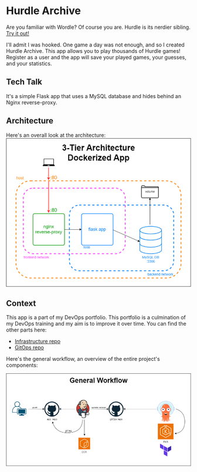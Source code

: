 # Hurdle Archive

Are you familiar with Wordle? Of course you are. Hurdle is its nerdier sibling. [Try it out!](https://hurdlegame.io/)

I'll admit I was hooked. One game a day was not enough, and so I created Hurdle Archive. This app allows you to play thousands of Hurdle games! Register as a user and the app will save your played games, your guesses, and your statistics.

## Tech Talk

It's a simple Flask app that uses a MySQL database and hides behind an Nginx reverse-proxy.

## Architecture

Here's an overall look at the architecture:
![dockerized_app.png](./docs/dockerized_app.png "App Architecture")

## Context

This app is a part of my DevOps portfolio. This portfolio is a culmination of my DevOps training and my aim is to improve it over time. You can find the other parts here:

- [Infrastructure repo](https://github.com/nlemberg/hurdle-archive-infra)
- [GitOps repo](https://github.com/nlemberg/hurdle-archive-gitops)

Here's the general workflow, an overview of the entire project's components:

![general_workflow.png](./docs/general_workflow.png "Project Workflow")
